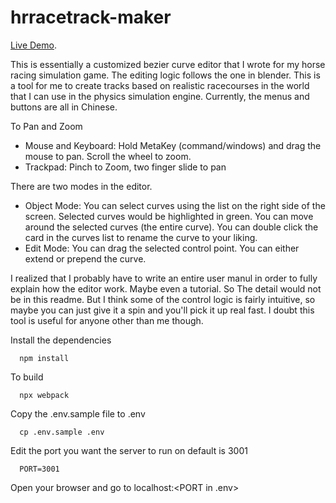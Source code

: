 # hrracetrack-maker

[Live Demo](https://vntchang.dev/racetrackMaker).

This is essentially a customized bezier curve editor that I wrote for my horse racing simulation game. The editing logic follows the one in blender. This is a tool for me to create tracks based on realistic racecourses in the world that I can use in the physics simulation engine. Currently, the menus and buttons are all in Chinese.  

To Pan and Zoom 
- Mouse and Keyboard: Hold MetaKey (command/windows) and drag the mouse to pan. Scroll the wheel to zoom.
- Trackpad: Pinch to Zoom, two finger slide to pan

There are two modes in the editor. 
- Object Mode: You can select curves using the list on the right side of the screen. Selected curves would be highlighted in green. You can move around the selected curves (the entire curve). You can double click the card in the curves list to rename the curve to your liking.
- Edit Mode: You can drag the selected control point. You can either extend or prepend the curve. 

I realized that I probably have to write an entire user manul in order to fully explain how the editor work. Maybe even a tutorial. So The detail would not be in this readme. But I think some of the control logic is fairly intuitive, so maybe you can just give it a spin and you'll pick it up real fast. I doubt this tool is useful for anyone other than me though. 

Install the dependencies
```
  npm install 
```

To build
```
  npx webpack
```

Copy the .env.sample file to .env
```
  cp .env.sample .env
```

Edit the port you want the server to run on default is 3001
```
  PORT=3001
```

Open your browser and go to localhost:<PORT in .env>